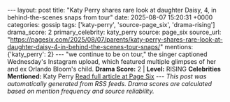 --- layout: post title: "Katy Perry shares rare look at daughter Daisy, 4, in behind-the-scenes snaps from tour" date: 2025-08-07 15:20:31 +0000 categories: gossip tags: ['katy-perry', 'source-page_six', 'drama-rising'] drama_score: 2 primary_celebrity: katy_perry source: page_six source_url: "https://pagesix.com/2025/08/07/parents/katy-perry-shares-rare-look-at-daughter-daisy-4-in-behind-the-scenes-tour-snaps/" mentions: {'katy_perry': 2} --- "we continue to be on tour," the singer captioned Wednesday's Instagram upload, which featured multiple glimpses of her and ex Orlando Bloom's child. **Drama Score:** 2 | **Level:** RISING **Celebrities Mentioned:** Katy Perry [Read full article at Page Six](https://pagesix.com/2025/08/07/parents/katy-perry-shares-rare-look-at-daughter-daisy-4-in-behind-the-scenes-tour-snaps/) --- *This post was automatically generated from RSS feeds. Drama scores are calculated based on mention frequency and source reliability.*